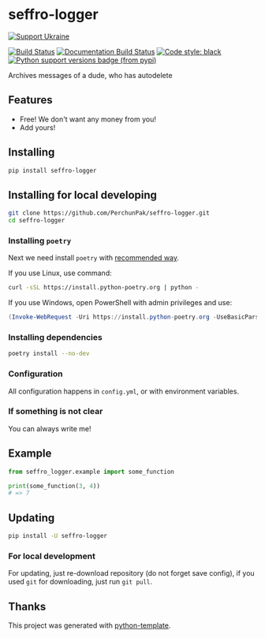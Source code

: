 # seffro-logger

[![Support Ukraine](https://badgen.net/badge/support/UKRAINE/?color=0057B8&labelColor=FFD700)](https://www.gov.uk/government/news/ukraine-what-you-can-do-to-help)

[![Build Status](https://github.com/PerchunPak/seffro-logger/actions/workflows/test.yml/badge.svg?branch=main)](https://github.com/PerchunPak/seffro-logger/actions?query=workflow%3Atest)
[![Documentation Build Status](https://readthedocs.org/projects/seffro-logger/badge/?version=latest)](https://seffro-logger.readthedocs.io/)
[![Code style: black](https://img.shields.io/badge/code%20style-black-000000.svg)](https://github.com/psf/black)
[![Python support versions badge (from pypi)](https://img.shields.io/pypi/pyversions/seffro-logger)](https://www.python.org/downloads/)

Archives messages of a dude, who has autodelete

## Features

- Free! We don't want any money from you!
- Add yours!

## Installing

```bash
pip install seffro-logger
```

## Installing for local developing

```bash
git clone https://github.com/PerchunPak/seffro-logger.git
cd seffro-logger
```

### Installing `poetry`

Next we need install `poetry` with [recommended way](https://python-poetry.org/docs/master/#installation).

If you use Linux, use command:

```bash
curl -sSL https://install.python-poetry.org | python -
```

If you use Windows, open PowerShell with admin privileges and use:

```powershell
(Invoke-WebRequest -Uri https://install.python-poetry.org -UseBasicParsing).Content | python -
```

### Installing dependencies

```bash
poetry install --no-dev
```

### Configuration

All configuration happens in `config.yml`, or with environment variables.

### If something is not clear

You can always write me!

## Example

```py
from seffro_logger.example import some_function

print(some_function(3, 4))
# => 7
```

## Updating

```bash
pip install -U seffro-logger
```

### For local development

For updating, just re-download repository (do not forget save config),
if you used `git` for downloading, just run `git pull`.

## Thanks

This project was generated with [python-template](https://github.com/PerchunPak/python-template).
